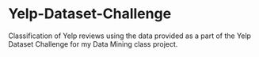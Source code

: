# Yelp-Dataset-Challenge
Classification of Yelp reviews using the data provided as a part of the Yelp Dataset Challenge for my Data Mining class project.

